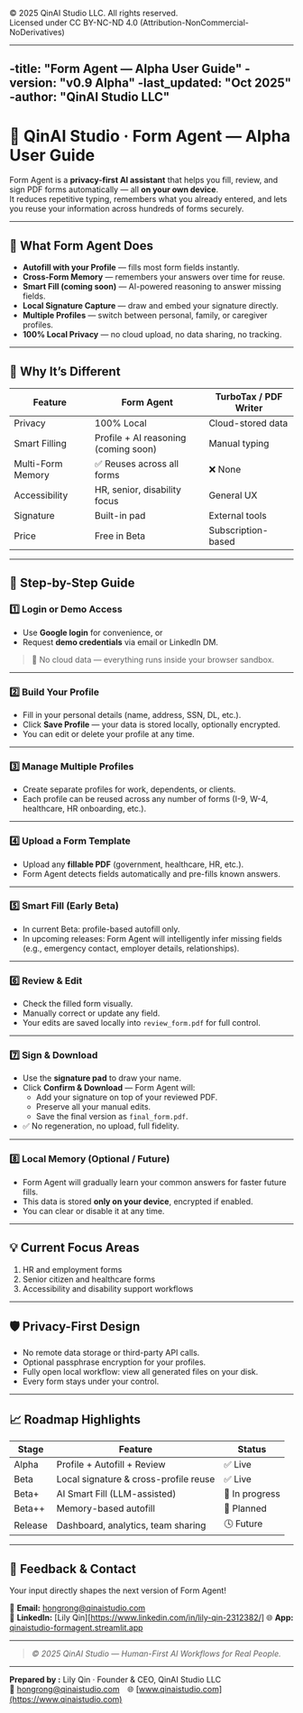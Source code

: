 © 2025 QinAI Studio LLC. All rights reserved.  
Licensed under CC BY-NC-ND 4.0 (Attribution-NonCommercial-NoDerivatives)

---
-title: "Form Agent — Alpha User Guide"
-version: "v0.9 Alpha"
-last_updated: "Oct 2025"
-author: "QinAI Studio LLC"
---

# 🧠 QinAI Studio · Form Agent — Alpha User Guide

Form Agent is a **privacy-first AI assistant** that helps you fill, review, and sign PDF forms automatically — all **on your own device**.  
It reduces repetitive typing, remembers what you already entered, and lets you reuse your information across hundreds of forms securely.

---

## 🌟 What Form Agent Does
- **Autofill with your Profile** — fills most form fields instantly.
- **Cross-Form Memory** — remembers your answers over time for reuse.
- **Smart Fill (coming soon)** — AI-powered reasoning to answer missing fields.
- **Local Signature Capture** — draw and embed your signature directly.
- **Multiple Profiles** — switch between personal, family, or caregiver profiles.
- **100% Local Privacy** — no cloud upload, no data sharing, no tracking.

---

## 🚀 Why It’s Different

| Feature | Form Agent | TurboTax / PDF Writer |
|----------|-------------|----------------------|
| Privacy | 100% Local | Cloud-stored data |
| Smart Filling | Profile + AI reasoning (coming soon) | Manual typing |
| Multi-Form Memory | ✅ Reuses across all forms | ❌ None |
| Accessibility | HR, senior, disability focus | General UX |
| Signature | Built-in pad | External tools |
| Price | Free in Beta | Subscription-based |

---

## 🧭 Step-by-Step Guide

### 1️⃣ Login or Demo Access
- Use **Google login** for convenience, or  
- Request **demo credentials** via email or LinkedIn DM.  
> 🔐 No cloud data — everything runs inside your browser sandbox.

---

### 2️⃣ Build Your Profile
- Fill in your personal details (name, address, SSN, DL, etc.).
- Click **Save Profile** — your data is stored locally, optionally encrypted.
- You can edit or delete your profile at any time.

---

### 3️⃣ Manage Multiple Profiles
- Create separate profiles for work, dependents, or clients.
- Each profile can be reused across any number of forms (I-9, W-4, healthcare, HR onboarding, etc.).

---

### 4️⃣ Upload a Form Template
- Upload any **fillable PDF** (government, healthcare, HR, etc.).
- Form Agent detects fields automatically and pre-fills known answers.

---

### 5️⃣ Smart Fill (Early Beta)
- In current Beta: profile-based autofill only.
- In upcoming releases: Form Agent will intelligently infer missing fields (e.g., emergency contact, employer details, relationships).

---

### 6️⃣ Review & Edit
- Check the filled form visually.
- Manually correct or update any field.
- Your edits are saved locally into `review_form.pdf` for full control.

---

### 7️⃣ Sign & Download
- Use the **signature pad** to draw your name.
- Click **Confirm & Download** — Form Agent will:
  - Add your signature on top of your reviewed PDF.
  - Preserve all your manual edits.
  - Save the final version as `final_form.pdf`.
- ✅ No regeneration, no upload, full fidelity.

---

### 8️⃣ Local Memory (Optional / Future)
- Form Agent will gradually learn your common answers for faster future fills.
- This data is stored **only on your device**, encrypted if enabled.
- You can clear or disable it at any time.

---

## 💡 Current Focus Areas
1. HR and employment forms  
2. Senior citizen and healthcare forms  
3. Accessibility and disability support workflows  

---

## 🛡️ Privacy-First Design
- No remote data storage or third-party API calls.
- Optional passphrase encryption for your profiles.
- Fully open local workflow: view all generated files on your disk.
- Every form stays under your control.

---

## 📈 Roadmap Highlights
| Stage | Feature | Status |
|--------|----------|---------|
| Alpha | Profile + Autofill + Review | ✅ Live |
| Beta | Local signature & cross-profile reuse | ✅ Live |
| Beta+ | AI Smart Fill (LLM-assisted) | 🚧 In progress |
| Beta++ | Memory-based autofill | 🚧 Planned |
| Release | Dashboard, analytics, team sharing | 🕓 Future |

---

## 💬 Feedback & Contact
Your input directly shapes the next version of Form Agent!

📧 **Email:** hongrong@qinaistudio.com  
💼 **LinkedIn:** [Lily Qin][https://www.linkedin.com/in/lily-qin-2312382/] 
🌐 **App:** [qinaistudio-formagent.streamlit.app](https://qinaistudio-formagent.streamlit.app)

---

> *© 2025 QinAI Studio — Human-First AI Workflows for Real People.*
---
**Prepared by :** Lily Qin · Founder & CEO, QinAI Studio LLC  
📧 hongrong@qinaistudio.com 🌐 [www.qinaistudio.com](https://www.qinaistudio.com)


